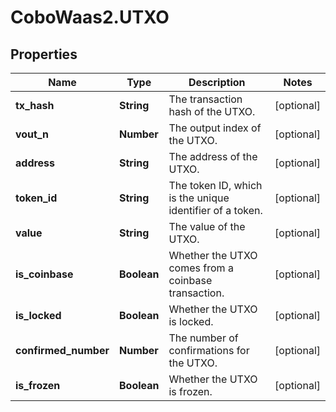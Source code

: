 # CoboWaas2.UTXO

## Properties

Name | Type | Description | Notes
------------ | ------------- | ------------- | -------------
**tx_hash** | **String** | The transaction hash of the UTXO. | [optional] 
**vout_n** | **Number** | The output index of the UTXO. | [optional] 
**address** | **String** | The address of the UTXO. | [optional] 
**token_id** | **String** | The token ID, which is the unique identifier of a token. | [optional] 
**value** | **String** | The value of the UTXO. | [optional] 
**is_coinbase** | **Boolean** | Whether the UTXO comes from a coinbase transaction. | [optional] 
**is_locked** | **Boolean** | Whether the UTXO is locked. | [optional] 
**confirmed_number** | **Number** | The number of confirmations for the UTXO. | [optional] 
**is_frozen** | **Boolean** | Whether the UTXO is frozen. | [optional] 


